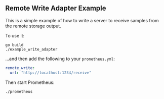 ## Remote Write Adapter Example

This is a simple example of how to write a server to
receive samples from the remote storage output.

To use it:

```
go build
./example_write_adapter
```

...and then add the following to your `prometheus.yml`:

```yaml
remote_write:
  url: "http://localhost:1234/receive"
```

Then start Prometheus:

```
./prometheus
```
